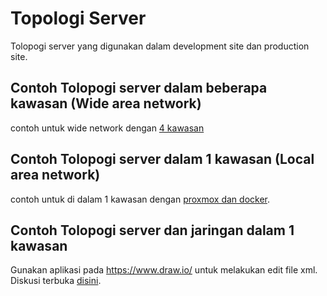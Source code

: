 # Topologi Server
Tolopogi server yang digunakan dalam development site dan production site.

## Contoh Tolopogi server dalam beberapa kawasan (Wide area network)
contoh untuk wide network dengan [4 kawasan](https://github.com/bantenprov/topologi-server/blob/master/wide-area-network-rev-01.xml)

## Contoh Tolopogi server dalam 1 kawasan (Local area network)
contoh untuk di dalam 1 kawasan dengan [proxmox dan docker](https://github.com/bantenprov/topologi-server/blob/master/local-area-network-rev-01.xml).
## Contoh Tolopogi server dan jaringan dalam 1 kawasan

Gunakan aplikasi pada https://www.draw.io/ untuk melakukan edit file xml.
Diskusi terbuka [disini](https://github.com/bantenprov/topologi-server/issues).
